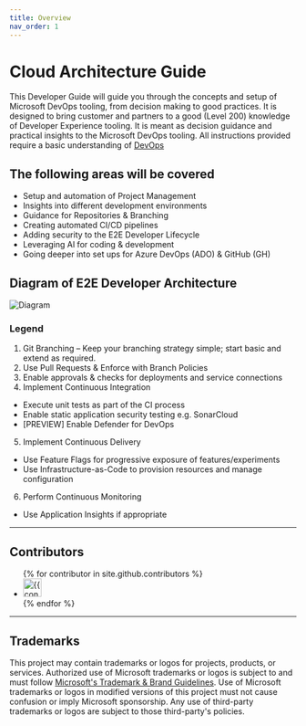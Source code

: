 ```yaml
---
title: Overview
nav_order: 1
---
```


# Cloud Architecture Guide
This Developer Guide will guide you through the concepts and setup of Microsoft DevOps tooling, from decision making to good practices. It is designed to bring customer and partners to a good (Level 200) knowledge of Developer Experience tooling. It is meant as decision guidance and practical insights to the Microsoft DevOps tooling. All instructions provided require a basic understanding of  [DevOps](https://learn.microsoft.com/en-us/devops/what-is-devops)

## The following areas will be covered
- Setup and automation of Project Management
- Insights into different development environments
- Guidance for Repositories & Branching
- Creating automated CI/CD pipelines
- Adding security to the E2E Developer Lifecycle
- Leveraging AI for coding & development
- Going deeper into set ups for Azure DevOps (ADO) & GitHub (GH)




## Diagram of E2E Developer Architecture 

![Diagram](/assets/DevOps%20Workflow.png)


### Legend
1. Git Branching – Keep your branching strategy simple; start basic and extend as required.
2. Use Pull Requests & Enforce with Branch Policies
3. Enable approvals & checks for deployments and service connections
4. Implement Continuous Integration
  - Execute unit tests as part of the CI process
  - Enable static application security testing e.g. SonarCloud
  - [PREVIEW] Enable Defender for DevOps  
5. Implement Continuous Delivery
  - Use Feature Flags for progressive exposure of features/experiments
  - Use Infrastructure-as-Code to provision resources and manage configuration
6. Perform Continuous Monitoring
  - Use Application Insights if appropriate 

---

## Contributors

<ul class="list-style-none">
{% for contributor in site.github.contributors %}
  <li class="d-inline-block mr-1">
     <a href="{{ contributor.html_url }}"><img src="{{ contributor.avatar_url }}" width="32" height="32" alt="{{ contributor.login }}"/></a>
  </li>
{% endfor %}
</ul>

---

## Trademarks

This project may contain trademarks or logos for projects, products, or services. Authorized use of Microsoft trademarks or logos is subject to and must follow [Microsoft's Trademark & Brand Guidelines](https://www.microsoft.com/en-us/legal/intellectualproperty/trademarks/usage/general). Use of Microsoft trademarks or logos in modified versions of this project must not cause confusion or imply Microsoft sponsorship. Any use of third-party trademarks or logos are subject to those third-party's policies.
